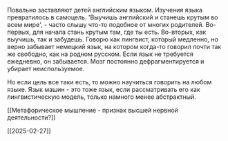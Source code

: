 Повально заставляют детей английским языком. Изучения языка превратилось в самоцель. 'Выучишь английский и станешь крутым во всем мире', - часто слышу что-то подобное от многих родителей. Во-первых, для начала стань крутым там, где ты есть. Во-вторых, как выучишь, так и забудешь. Говорю как лингвист, который медленно, но верно забывает немецкий язык, на котором когда-то говорил почти так же свободно, как на родном русском. Если язык не требуется ежедневно, он забывается. Мозг постоянно дефрагментируется и убирает неиспользуемое.

Но если цель все таки есть, то можно научиться говорить на любом языке. Язык машин - это тоже язык, если рассматривать его как лингвистическую модель, только намного менее абстрактный.

[[Метафорическое мышление - признак высшей нервной деятельности?]]

[[2025-02-27]]